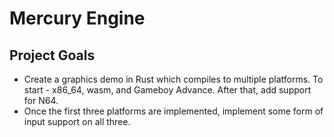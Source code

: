 # Mercury Engine

## Project Goals
- Create a graphics demo in Rust which compiles to multiple platforms.  To start - x86_64, wasm, and Gameboy Advance.  After that, add support for N64.
- Once the first three platforms are implemented, implement some form of input support on all three.